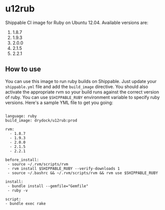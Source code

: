 u12rub
================

Shippable CI image for Ruby on Ubuntu 12.04. Available versions are:

1. 1.8.7
2. 1.9.3 
3. 2.0.0
4. 2.1.5
5. 2.2.1

## How to use
You can use this image to run ruby builds on Shippable. Just update your
`shippable.yml` file and add the `build_image` directive. You should also
activate the appropriate rvm so your build runs against the
correct version of ruby. You can use `$SHIPPABLE_RUBY` environment variable to specify ruby versions. Here's a sample YML file to get you going:

````

language: ruby
build_image: drydock/u12rub:prod

rvm:
  - 1.8.7
  - 1.9.3
  - 2.0.0
  - 2.1.5
  - 2.2.1

before_install:
 - source ~/.rvm/scripts/rvm
 - rvm install $SHIPPABLE_RUBY --verify-downloads 1
 - source ~/.bashrc && ~/.rvm/scripts/rvm && rvm use $SHIPPABLE_RUBY
 
install:
 - bundle install --gemfile="Gemfile"
 - ruby -v

script:
- bundle exec rake

````
